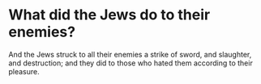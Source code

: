 # What did the Jews do to their enemies?

And the Jews struck to all their enemies a strike of sword, and slaughter, and destruction; and they did to those who hated them according to their pleasure.
